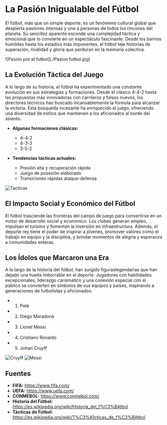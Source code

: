 #  La Pasión Inigualable del Fútbol
El fútbol, más que un simple deporte, es un fenómeno cultural global que despierta pasiones intensas y une a personas de todos los rincones del planeta. Su sencillez aparente esconde una complejidad táctica y emocional que lo convierte en un espectáculo fascinante. Desde los barrios humildes hasta los estadios más imponentes, el fútbol teje historias de superación, rivalidad y gloria que perduran en la memoria colectiva.

![Pasion por el futbol](./Pasion futbol.jpg)

##  La Evolución Táctica del Juego
A lo largo de su historia, el fútbol ha experimentado una constante evolución en sus estrategias y formaciones. Desde el clásico 4-4-2 hasta las propuestas más innovadoras con carrileros y falsos nueves, los directores técnicos han buscado incansablemente la fórmula para alcanzar la victoria. Esta búsqueda incesante ha enriquecido el juego, ofreciendo una diversidad de estilos que mantienen a los aficionados al borde del asiento.

-   **Algunas formaciones clásicas:**
    -   4-4-2
    -   4-3-3
    -   3-5-2

- **Tendencias tácticas actuales:**

	-   Presión alta y recuperación rápida
	-   Juego de posesión elaborado
	-   Transiciones rápidas ataque-defensa

![Tacticas](./Tacticas.jpg)

## El Impacto Social y Económico del Fútbol
El fútbol trasciende las fronteras del campo de juego para convertirse en un motor de desarrollo social y económico. Los clubes generan empleo, impulsan el turismo y fomentan la inversión en infraestructura. Además, el deporte rey tiene el poder de inspirar a jóvenes, promover valores como el trabajo en equipo y la disciplina, y brindar momentos de alegría y esperanza a comunidades enteras.

## Los Ídolos que Marcaron una Era

A lo largo de la historia del fútbol, han surgido figuraslegendarias que han dejado una huella imborrable en el deporte. Jugadores con habilidades excepcionales, liderazgo carismático y una conexión especial con el público se convierten en símbolos de sus equipos y países, inspirando a generaciones de futbolistas y aficionados.

- 1.  Pelé
- 2.  Diego Maradona
- 3.  Lionel Messi
- 4.  Cristiano Ronaldo
- 5.  Johan Cruyff

![Cruyff](./Cruyff.jpg)
![Messi](./Messi.jpg)

## Fuentes
-   **FIFA:** https://www.fifa.com/
-   **UEFA:** https://www.uefa.com/
-   **CONMEBOL:** https://www.conmebol.com/
-   **Historia del Fútbol:** https://es.wikipedia.org/wiki/Historia_del_f%C3%BAtbol
- **Tácticas de Fútbol:** https://es.wikipedia.org/wiki/T%C3%A1cticas_de_f%C3%BAtbol